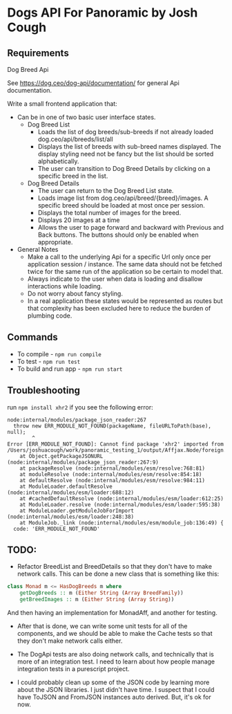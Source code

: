 # Dogs API For Panoramic by Josh Cough

## Requirements

Dog Breed Api

See https://dog.ceo/dog-api/documentation/ for general Api documentation. 

Write a small frontend application that:

* Can be in one of two basic user interface states.
    * Dog Breed List
        * Loads the list of dog breeds/sub-breeds if not already loaded dog.ceo/api/breeds/list/all
        * Displays the list of breeds with sub-breed names displayed. The display styling need not be fancy  but the list should be sorted alphabetically.
        * The user can transition to Dog Breed Details by clicking on a specific breed in the list.
    * Dog Breed Details
        * The user can return to the Dog Breed List state.
        * Loads image list from dog.ceo/api/breed/{breed}/images. A specific breed should be loaded at  most once per session.
        * Displays the total number of images for the breed.
        * Displays 20 images at a time
        * Allows the user to page forward and backward with Previous and Back buttons. The buttons  should only be enabled when appropriate.  
* General Notes
    * Make a call to the underlying Api for a specific Url only once per application session / instance.
      The same data should not be fetched twice for the same run of the application so be certain to model that. 
    * Always indicate to the user when data is loading and disallow interactions while loading.
    * Do not worry about fancy styling.
    * In a real application these states would be represented as routes but that complexity has been excluded 
      here to reduce the burden of plumbing code.

## Commands

* To compile - `npm run compile`
* To test - `npm run test`
* To build and run app - `npm run start`

## Troubleshooting

run `npm install xhr2` if you see the following error:

```
node:internal/modules/package_json_reader:267
  throw new ERR_MODULE_NOT_FOUND(packageName, fileURLToPath(base), null);
        ^
Error [ERR_MODULE_NOT_FOUND]: Cannot find package 'xhr2' imported from /Users/joshuacough/work/panoramic_testing_1/output/Affjax.Node/foreign.js
    at Object.getPackageJSONURL (node:internal/modules/package_json_reader:267:9)
    at packageResolve (node:internal/modules/esm/resolve:768:81)
    at moduleResolve (node:internal/modules/esm/resolve:854:18)
    at defaultResolve (node:internal/modules/esm/resolve:984:11)
    at ModuleLoader.defaultResolve (node:internal/modules/esm/loader:688:12)
    at #cachedDefaultResolve (node:internal/modules/esm/loader:612:25)
    at ModuleLoader.resolve (node:internal/modules/esm/loader:595:38)
    at ModuleLoader.getModuleJobForImport (node:internal/modules/esm/loader:248:38)
    at ModuleJob._link (node:internal/modules/esm/module_job:136:49) {
  code: 'ERR_MODULE_NOT_FOUND'
```

## TODO: 

* Refactor BreedList and BreedDetails so that they don't have to make network calls. 
  This can be done a new class that is something like this:

```purescript
class Monad m <= HasDogBreeds m where
    getDogBreeds :: m (Either String (Array BreedFamily))
    getBreedImages :: m (Either String (Array String))
```

And then having an implementation for MonadAff, and another for testing. 

* After that is done, we can write some unit tests for all of the components, 
  and we should be able to make the Cache tests so that they don't make network calls either. 

* The DogApi tests are also doing network calls, and technically that is more of an integration test.
  I need to learn about how people manage integration tests in a purescript project.

* I could probably clean up some of the JSON code by learning more about the JSON libraries. I just didn't have time. 
  I suspect that I could have ToJSON and FromJSON instances auto derived. But, it's ok for now.